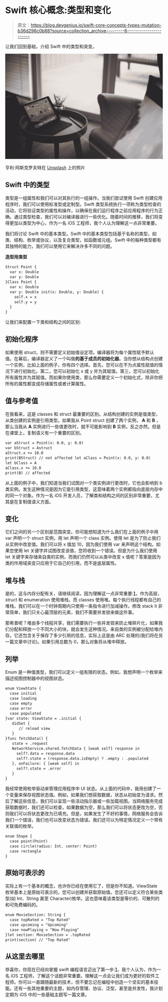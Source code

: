 # Swift 核心概念:类型和变化

> 原文：<https://blog.devgenius.io/swift-core-concepts-types-mutation-b36d296c0b88?source=collection_archive---------6----------------------->

让我们回到基础，介绍 Swift 中的类型和突变。

![](img/d93fbe48cac944728b74c004abaddf40.png)

亨利·阿斯克罗夫特在 [Unsplash](https://unsplash.com?utm_source=medium&utm_medium=referral) 上的照片

## Swift 中的类型

类型是一组属性和我们可以对其执行的一组操作。当我们尝试使用 Swift 创建应用程序时，我们可以使用标准型或定制型。Swift 类型系统执行一项称为类型检查的活动，它将验证类型的属性和操作，以确保在我们运行程序之前应用程序的行为正确。通过类型检查，我们可以对编译器进行一些优化。随着时间的推移，我们将变得更加以类型为中心，作为一名 iOS 工程师，我个人认为理解这一点非常重要。

我们将讨论 Swift 中的基本类型。Swift 中的基本类型包括基于名称的类型，如类、结构、枚举或协议，以及复合类型，如函数或元组。Swift 中的每种类型都有其独特的能力，我们可以使用它来解决许多不同的问题。

**造型用类型**

```
Struct Point {
  var x: Double
  var y: Double
}Class Point {
  var x: Double
  var y: Double init(x: Double, y: Double) {
    self.x = x
    self.y = y
  }
}
```

让我们来配置一下类和结构之间的区别:

## 初始化程序

如果使用 struct，则不需要定义初始值设定项。编译器将为每个属性赋予默认值。在幕后，编译器定义了一个叫做**的基于成员的初始化器**。当你想从结构点创建一个实例，比如上面的例子，你有四个选择。首先，您可以在不为点属性赋值的情况下进行初始化。第二，您可以初始化 x 或 y 并为其赋值。第三，您可以初始化所有属性并为其赋值。而如果你使用类，那么你需要定义一个初始化式，除非你把所有的属性都变成存储属性或者计算属性。

## 值与参考值

在我看来，这是 classes 和 struct 最重要的区别。从结构创建的实例是值类型，从类创建的实例是引用类型。如果我从 Point struct 创建了两个实例， **A** 和 **B** ，那么当我从 **A** 实例进行一些值更改时，就不可能影响到 **B** 实例，反之亦然。但是在课堂上，复制语义有一个重要的区别。

```
var aStruct = Point(x: 0.0, y: 0.0)
var bStruct = Astruct
aStruct.x += 10.0
print(BStruct) // not affected let aClass = Point(x: 0.0, y: 0.0)
let bClass = A
aClass.x += 10.0
print(B) // affected
```

从上面的例子中，我们知道当我们试图对一个类实例进行更改时，它也会影响到 b 类实例。发生这种情况是因为它是引用类型，这意味着两个实例都指向底层内存中的同一个对象。作为一名 iOS 开发人员，了解类和结构之间的区别非常重要，尤其是在复制值语义方面。

## 变化

它们之间的另一个区别是范围突变。你可能想知道为什么我们在上面的例子中用 var 声明一个 struct 实例，用 let 声明一个 class 实例。使用 let 是为了防止我们从实例中改变值。我们可以将 x 值加 10，因为我们使用 var 来声明这个结构。如果您使用 let 关键字并试图改变该值，您将收到一个错误。但是为什么我们使用 let 关键字来存储来自类的实例，而我们仍然可以从类中改变 x 值呢？答案是因为类的作用域突变只应用于它自己的引用，而不是底层属性。

## 堆与栈

是的，这与内存分配有关，请继续阅读，因为理解这一点非常重要:】。作为高层，struct 和 enumeration 使用堆栈，而 classes 使用堆。每个执行线程都有自己的堆栈，我们可以在一个时钟周期内只使用一条指令进行加减操作。修改 stack it 非常简单，我们只关心最顶层的元素，我们不需要并发锁来做这件事。

那希普呢？堆由多个线程共享，我们需要执行一些并发锁来防止堆碎片化，如果我们分配和释放一个不同大小的块，就会发生这种情况。来自类的实例被分配给堆内存。它还包含关于保存了多少引用的信息，实际上这是由 ARC 处理的(我们将在另一篇文章中讨论)。如果引用总数为 0，那么对象将从堆中释放。

## 列举

Enum 是一种值类型，我们可以定义一组有限的状态。例如，我想声明一个枚举来描述视图控制器中的视图状态。

```
enum ViewState {
  case initial
  case loading
  case empty
  case error
  case populated
}var state: ViewState = .initial {
   didSet {
      // reload view
   }
}func fetchData() {
   state = .request
   NetworkService.shared.fetchData { [weak self] response in
     self?.data = response.data
     self?.state = (response.data.isEmpty) ? .empty : .populated
   }, onFailure: { [weak self] in
     self?.state = .error
   }
}
```

我经常使用枚举驱动来管理应用程序中 UI 状态。从上面的代码中，我用创建了一个变量来保存视图状态值。例如，如果我们想获取数据，状态从初始变为请求。然后了解这些信息，我们可以呈现一些活动指示器或一些加载视图。当网络服务完成获取数据时，我们还可以检查，如果数据为空，那么我们可以将状态更改为空，否则我们可以将状态更改为已填充。但是，如果发生了不好的事情，网络服务会告诉我们一个错误，我们也可以改变状态为错误。我们还可以为特定情况定义一个带有关联值的枚举。

```
enum Shape {
  case point(Point)
  case circle(radius: Int, center: Point)
  case rectangle
}
```

## 原始可表示的

实际上有一个基本的概念，也许你已经在使用它了，但是你不知道。ViewState 枚举基本上是原始可表示的，您可以创建并获取原始值。您还可以定义符合某些类型(如 Int、String 甚至 Character)枚举。这也意味着该类型是等价的、可散列的和可免费编码的。

```
enum MovieSection: String {
  case topRated = "Top Rated"
  case upcoming = "Upcoming"
  case nowPlaying = "Now Playing"
}let section: MovieSection = .topRated
print(section) // "Top Rated"
```

## 从这里去哪里

恭喜你，你现在已经向掌握 swift 编程语言迈出了第一步:】。我个人认为，作为一名 iOS 工程师，了解这个话题非常重要。理解这一点会让我们成为更好的软件工程师。你可以一直跟随最新的技术，但不要忘记在编程中创造一个坚实的基本技能。还有一些其他重要的主题，如内存管理、协议、泛型，甚至是并发性，我计划定期为 iOS 中的一些基础主题写一篇文章。